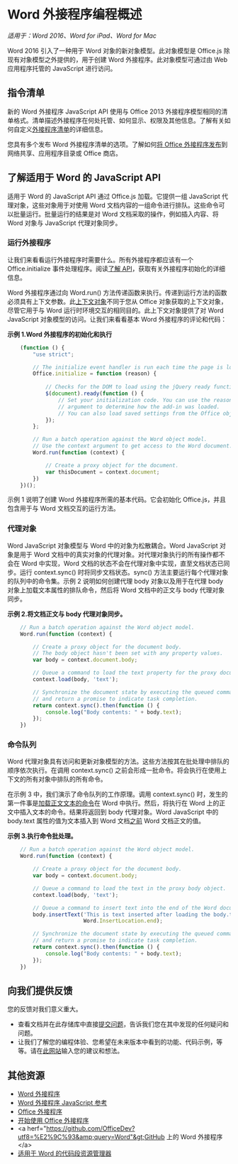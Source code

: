 # Word 外接程序编程概述

_适用于：Word 2016、Word for iPad、Word for Mac_

Word 2016 引入了一种用于 Word 对象的新对象模型。此对象模型是 Office.js 除现有对象模型之外提供的，用于创建 Word 外接程序。此对象模型可通过由 Web 应用程序托管的 JavaScript 进行访问。

## 指令清单

新的 Word 外接程序 JavaScript API 使用与 Office 2013 外接程序模型相同的清单格式。清单描述外接程序在何处托管、如何显示、权限及其他信息。了解有关如何自定义[外接程序清单](https://msdn.microsoft.com/en-us/library/office/fp161044.aspx)的详细信息。 

您具有多个发布 Word 外接程序清单的选项。了解如何[将 Office 外接程序发布](https://msdn.microsoft.com/EN-US/library/office/fp123515.aspx)到网络共享、应用程序目录或 Office 商店。

## 了解适用于 Word 的 JavaScript API

适用于 Word 的 JavaScript API 通过 Office.js 加载。它提供一组 JavaScript 代理对象，这些对象用于对使用 Word 文档内容的一组命令进行排队。这些命令可以批量运行。批量运行的结果是对 Word 文档采取的操作，例如插入内容、将 Word 对象与 JavaScript 代理对象同步。 

### 运行外接程序

让我们来看看运行外接程序时需要什么。所有外接程序都应该有一个 Office.initialize 事件处理程序。阅读[了解 API](https://msdn.microsoft.com/EN-US/library/fp160953.aspx)，获取有关外接程序初始化的详细信息。  

Word 外接程序通过向 Word.run() 方法传递函数来执行。传递到运行方法的函数必须具有上下文参数。此[上下文对象](word-add-ins-javascript-reference/requestcontext.md)不同于您从 Office 对象获取的上下文对象，尽管它用于与 Word 运行时环境交互的相同目的。此上下文对象提供了对 Word JavaScript 对象模型的访问。让我们来看看基本 Word 外接程序的评论和代码：

**示例 1.Word 外接程序的初始化和执行**

```javascript
    (function () {
        "use strict";

        // The initialize event handler is run each time the page is loaded.
        Office.initialize = function (reason) {
            
            // Checks for the DOM to load using the jQuery ready function.
            $(document).ready(function () {
                // Set your initialization code. You can use the reason 
                // argument to determine how the add-in was loaded.
                // You can also load saved settings from the Office object.
            });
        };

        // Run a batch operation against the Word object model.
        // Use the context argument to get access to the Word document.
        Word.run(function (context) {

            // Create a proxy object for the document.
            var thisDocument = context.document;
        })
    })();
```

示例 1 说明了创建 Word 外接程序所需的基本代码。它会初始化 Office.js，并且包含用于与 Word 文档交互的运行方法。

### 代理对象

Word JavaScript 对象模型与 Word 中的对象为松散耦合。Word JavaScript 对象是用于 Word 文档中的真实对象的代理对象。对代理对象执行的所有操作都不会在 Word 中实现，Word 文档的状态不会在代理对象中实现，直至文档状态已同步。运行 context.sync() 时将同步文档状态。sync() 方法主要运行每个代理对象的队列中的命令集。示例 2 说明如何创建代理 body 对象以及用于在代理 body 对象上加载文本属性的排队命令，然后将 Word 文档中的正文与 body 代理对象同步。 

**示例 2.将文档正文与 body 代理对象同步。**

```javascript
    // Run a batch operation against the Word object model.
    Word.run(function (context) {

        // Create a proxy object for the document body.
        // The body object hasn't been set with any property values. 
        var body = context.document.body;

        // Queue a command to load the text property for the proxy document body object.
        context.load(body, 'text');

        // Synchronize the document state by executing the queued commands, 
        // and return a promise to indicate task completion.
        return context.sync().then(function () {
            console.log("Body contents: " + body.text);
        });  
    })
```

### 命令队列

Word 代理对象具有访问和更新对象模型的方法。这些方法按其在批处理中排队的顺序依次执行。在调用 context.sync() 之前会形成一批命令。将会执行在使用上下文的所有对象中排队的所有命令。  

在示例 3 中，我们演示了命令队列的工作原理。调用 context.sync() 时，发生的第一件事是[加载正文文本的命令](Word%20Add-ins%20JavaScript%20Reference/loadoption.md)在 Word 中执行。然后，将执行在 Word 上的正文中插入文本的命令。结果将返回到 body 代理对象。Word JavaScript 中的 body.text 属性的值为文本插入到 Word 文档<u>之前</u> Word 文档正文的值。 

**示例 3.执行命令批处理。**

```javascript
    // Run a batch operation against the Word object model.
    Word.run(function (context) {

        // Create a proxy object for the document body.
        var body = context.document.body;

        // Queue a command to load the text in the proxy body object.
        context.load(body, 'text');

        // Queue a command to insert text into the end of the Word document body.
        body.insertText('This is text inserted after loading the body.text property',
                        Word.InsertLocation.end);

        // Synchronize the document state by executing the queued commands, 
        // and return a promise to indicate task completion.
        return context.sync().then(function () {
            console.log("Body contents: " + body.text);
        });  
    })
```

## 向我们提供反馈

您的反馈对我们意义重大。 

* 查看文档并在此存储库中直接[提交问题](https://github.com/OfficeDev/office-js-docs/issues)，告诉我们您在其中发现的任何疑问和问题。
* 让我们了解您的编程体验、您希望在未来版本中看到的功能、代码示例，等等。请在[此网站](http://officespdev.uservoice.com/)输入您的建议和想法。


## 其他资源

* [Word 外接程序](word-add-ins.md)
* [Word 外接程序 JavaScript 参考](word-add-ins-javascript-reference.md)
* [Office 外接程序](https://msdn.microsoft.com/en-us/library/office/jj220060.aspx)
* [开始使用 Office 外接程序](http://dev.office.com/getting-started/addins)
* &lt;a herf="https://github.com/OfficeDev?utf8=%E2%9C%93&amp;query=Word"&gt;GitHub 上的 Word 外接程序&lt;/a&gt;
* [适用于 Word 的代码段资源管理器](http://officesnippetexplorer.azurewebsites.net/#/snippets/word)


